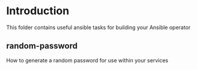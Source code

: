 # Introduction
This folder contains useful ansible tasks for building your Ansible operator

## random-password
How to generate a random password for use within your services